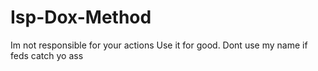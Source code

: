 # Isp-Dox-Method
Im not responsible for your actions
Use it for good.
Dont use my name if feds catch yo ass
